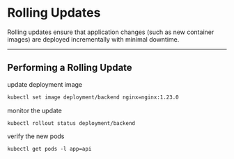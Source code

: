 # Rolling Updates

Rolling updates ensure that application changes (such as new container images) are deployed incrementally with minimal downtime.

---

## Performing a Rolling Update

update deployment image

```bash
kubectl set image deployment/backend nginx=nginx:1.23.0
```

monitor the update
```
kubectl rollout status deployment/backend
```

verify the new pods
```
kubectl get pods -l app=api
```